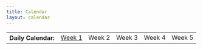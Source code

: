 ```yaml
---
title: Calendar
layout: calendar
---
```


<table>
<tr>
<th>Daily Calendar:</th>
<td><a href="https://sites.google.com/a/eng.ucsd.edu/spis/home/AcademicProgram/2016-foundations#week1">Week 1</a></td>
<td>Week 2</td>
<td>Week 3</td>
<td>Week 4</td>
<td>Week 5</td>
</tr>
</table>

<div id='calendar' class='calendar'></div>


